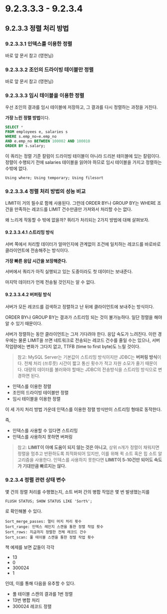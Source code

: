 # 9.2.3.3.3 - 9.2.3.4

## 9.2.3.3 정렬 처리 방법

### 9.2.3.3.1 인덱스를 이용한 정렬

바로 앞 문서 참고 (영현님)

### 9.2.3.3.2 조인의 드라이빙 테이블만 정렬

바로 앞 문서 참고 (영현님)

### 9.2.3.3.3 임시 테이블을 이용한 정렬

우선 조인의 결과를 임시 테이블에 저장하고, 그 결과를 다시 정렬하는 과정을 거친다.

**가장 느린 정렬 방법**이다.

```sql
SELECT *
FROM employees e, salaries s
WHERE s.emp_no=e.emp_no
AND e.emp_no BETWEEN 100002 AND 100010
ORDER BY s.salary;
```

이 쿼리는 정렬 기준 칼럼이 드라이빙 테이블이 아니라 드리븐 테이블에 있는 칼럼이다. 정렬이 수행되기 전에 salaries 테이블을 읽어야 하므로 임시 테이블을 가지고 정렬하는 수밖에 없다.

```
Using where; Using temporary; Using filesort
```

### 9.2.3.3.4 정렬 처리 방법의 성능 비교

LIMIT이 거의 필수로 함께 사용된다. 그런데 ORDER BY나 GROUP BY는 WHERE 조건을 만족하는 레코드를 LIMIT 건수만큼만 가져와서 처리할 수는 없다.

왜 느리게 작동할 수 밖에 없을까? 쿼리가 처리되는 2가지 방법에 대해 살펴보자.

#### 9.2.3.3.4.1 스트리밍 방식

서버 쪽에서 처리할 데이터가 얼마인지에 관계없이 조건에 일치하는 레코드를 바로바로 클라이언트에 전송해주는 방식이다.

**가장 빠른 응답 시간을 보장해준다.**

서버에서 쿼리가 아직 실행되고 있는 도중이라도 첫 데이터는 보내준다.

마지막 데이터가 언제 전송될 것인지는 알 수 없다.

#### 9.2.3.3.4.2 버퍼링 방식

서버가 모든 레코드를 검색하고 정렬하고 난 뒤에 클라이언트에 보내주는 방식이다.

ORDER BY나 GROUP BY는 결과가 스트리밍 되는 것이 불가능하다. 일단 정렬을 해야 알 수 있기 때문이다.

서버가 정렬하는 동안 클라이언트는 그저 기다려야 한다. 응답 속도가 느려진다. 이런 경우에는 물론 LIMIT을 쓰면 네트워크로 전송되는 레코드 건수를 줄일 수는 있으나, 서버 작업량에는 변화가 그다지 없고, TTFB (time to first byte)도 느릴 것이다.

> 참고: MySQL Server는 기본값이 스트리밍 방식이지만 JDBC는 **버퍼링 방식**이다. 전체 처리 (쓰루풋) 시간이 짧고 통신 횟수가 적고 자원 소모가 줄기 때문이다. 대량의 데이터를 불러와야 할때는 JDBC의 전송방식을 스트리밍 방식으로 변경하면 된다.

- 인덱스를 이용한 정렬
- 조인의 드라이빙 테이블만 정렬
- 임시 테이블을 이용한 정렬

이 세 가지 처리 방법 가운데 인덱스를 이용한 정렬 방식만이 스트리밍 형태로 동작한다.

즉,

- 인덱스를 사용할 수 있다면 스트리밍
- 인덱스를 사용하지 못하면 버퍼링

> 참고: **LIMIT이 아예 도움이 되지 않는 것은 아니고**, 상위 n개가 정렬이 채워지면 정렬을 멈추고 반환하도록 최적화되어 있지만, 이를 위해 퀵 소트 혹은 힙 소트 알고리즘을 사용한다. 인덱스를 사용하지 못한다면 **LIMIT이 5-10건만 되어도 속도가 기대만큼 빠르지는 않다.**

### 9.2.3.4 정렬 관련 상태 변수

몇 건의 정렬 처리를 수행했는지, 소트 버퍼 간의 병합 작업은 몇 번 발생했는지를

```
FLUSH STATUS; SHOW STATUS LIKE 'Sort%';
```

로 확인해볼 수 있다.

```
Sort_merge_passes: 멀티 머지 처리 횟수
Sort_range: 인덱스 레인지 스캔을 통한 정렬 작업 횟수
Sort_rows: 지금까지 정렬한 전체 레코드 건수
Sort_scan: 풀 테이블 스캔을 통한 정렬 작업 횟수
```

책 예제를 보면
값들이 각각

- 13
- 0
- 300024
- 1

인데, 이를 통해 다음을 유추할 수 있다.

- 풀 테이블 스캔의 결과를 1번 정렬
- 13번 병합 처리
- 300024 레코드 정렬
